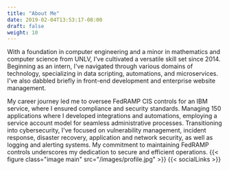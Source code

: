 ```yaml
---
title: "About Me"
date: 2019-02-04T13:53:17-08:00
draft: false
weight: 10
---
```


With a foundation in computer engineering and a minor in mathematics and computer science from UNLV, I've cultivated a versatile skill set since 2014. Beginning as an intern, I've navigated through various domains of technology, specializing in data scripting, automations, and microservices. I've also dabbled briefly in front-end development and enterprise website management.

My career journey led me to oversee FedRAMP CIS controls for an IBM service, where I ensured compliance and security standards. Managing 150 applications where I developed integrations and automations, employing a service account model for seamless administrative processes. Transitioning into cybersecurity, I've focused on vulnerability management, incident response, disaster recovery, application and network security, as well as logging and alerting systems. My commitment to maintaining FedRAMP controls underscores my dedication to secure and efficient operations.
{{< figure class="image main" src="/images/profile.jpg" >}}
{{< socialLinks >}}

